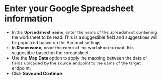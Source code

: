 # Enter your Google Spreadsheet information

* In the **Spreadsheet name**, enter the name of the spreadsheet containing the worksheet to be read. This is a suggestible field and suggestions will be populated based on the Account settings.
* In **Sheet name**, enter the name of the worksheet to read. It is suggestible based on the spreadsheet.
* Use the **Map Data** option to apply the mapping between the data of fields uploaded by the source endpoint to the same of the target endpoint.
* Click **Save and Continue**.
